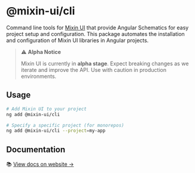 # @mixin-ui/cli

Command line tools for [Mixin UI](https://github.com/CORETEQ/mixin-ui/) that provide Angular Schematics for easy project setup and configuration. This package automates the installation and configuration of Mixin UI libraries in Angular projects.

> ⚠️ **Alpha Notice**
>
> Mixin UI is currently in **alpha stage**. Expect breaking changes as we iterate and improve the API.
> Use with caution in production environments.

## Usage

```bash
# Add Mixin UI to your project
ng add @mixin-ui/cli

# Specify a specific project (for monorepos)
ng add @mixin-ui/cli --project=my-app
```

## Documentation

📚 [View docs on website →](https://mixin-ui.dev/)
